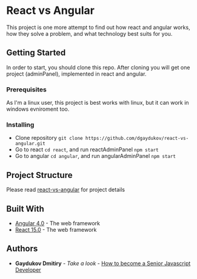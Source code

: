 # React vs Angular

This project is one more attempt to find out how react and angular works, how they solve a problem, and what technology best suits for you.

## Getting Started

In order to start, you should clone this repo. After cloning you will get one project (adminPanel), implemented in react and angular.

### Prerequisites

As I'm a linux user, this project is best works with linux, but it can work in windows evniroment too.


### Installing

* Clone repository ```git clone https://github.com/dgaydukov/react-vs-angular.git```
* Go to react ```cd react```, and run reactAdminPanel ```npm start```
* Go to angular ```cd angular```, and run angularAdminPanel ```npm start```

## Project Structure

Please read [react-vs-angular](https://github.com/dgaydukov/react-vs-angular/blob/master/ReactVsAngular.md) for project details


## Built With

* [Angular 4.0](https://angular.io) - The web framework
* [React 15.0](https://facebook.github.io/react/blog/2016/04/07/react-v15.html) - The web framework


## Authors

* **Gaydukov Dmitiry** - *Take a look* - [How to become a Senior Javascript Developer](https://github.com/dgaydukov/how-to-become-a-senior-js-developer)